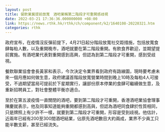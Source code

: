 ```yaml
---
layout: post
title: 餐飲業冀提前放寬　酒吧業稱第二階段才可重開感歧視
date: 2022-03-21 17:36:36.000000000 +08:00
link: https://news.rthk.hk/rthk/ch/component/k2/1640108-20220321.htm
categories: rthk
---
```


政府宣布，在疫情沒反彈前提下，4月21日起分階段放寬社交距措施，包括放寬食肆每枱人數，以及重開晚巿，酒吧就要在第二階段重開。有飲食界歡迎，並期望提前實施。有酒吧業代表對重開感到高興，但認為到第二階段才可重開，感到受歧視。

餐飲聯業協會會長黃家和表示，今次決定令業界看到政府有路線圖，現時要考慮未來一個月應如何做生意，政府建議首階段放寬營業時間到晚上10時及每枱4人可接受，不過期望當局可提前於下星期實行，讓部份原本停業的食肆可繼續做生意，及重新招聘員工，對社會整體平衡亦適合。

至於在第五波疫情一直關閉的酒吧，要到第二階段才可重開，香港酒吧業協會理事陳慶就表示，他及同事知道能夠重開都感到高與，但認為酒吧同食肆於性質相同，只是牌照上有少許不一樣，就要到第二階段才可重開，形容是受到歧視。他估計，近兩年已經有200至300間酒吧結業，佔原先酒吧數目大約兩成，業界不少員工只能半數支薪，甚至已經流失。
